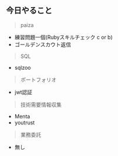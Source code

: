 ## 今日やること


> paiza
- 練習問題一個(Rubyスキルチェック c or b) 
- ゴールデンスカウト返信


> SQL
- sqlzoo

> ポートフォリオ
- jwt認証

> 技術需要情報収集
- Menta
- youtrust

> 業務委託
- 無し
